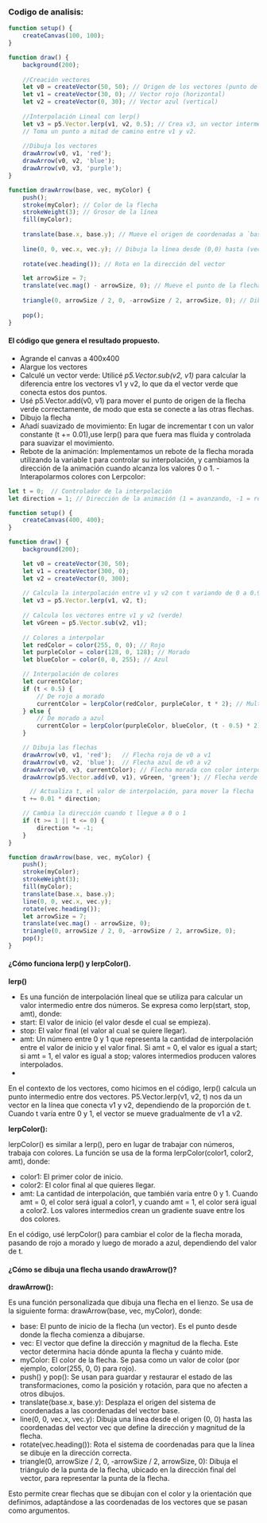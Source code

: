### Codigo de analisis:
```js
function setup() {
    createCanvas(100, 100);
}

function draw() {
    background(200);
    
    //Creación vectores 
    let v0 = createVector(50, 50); // Origen de los vectores (punto de inicio)
    let v1 = createVector(30, 0); // Vector rojo (horizontal)
    let v2 = createVector(0, 30); // Vector azul (vertical)
    
    //Interpolación Lineal con lerp()
    let v3 = p5.Vector.lerp(v1, v2, 0.5); // Crea v3, un vector intermedio entre v1 y v2
    // Toma un punto a mitad de camino entre v1 y v2.
    
    //Dibuja los vectores
    drawArrow(v0, v1, 'red');
    drawArrow(v0, v2, 'blue');
    drawArrow(v0, v3, 'purple');
}

function drawArrow(base, vec, myColor) {
    push();
    stroke(myColor); // Color de la flecha
    strokeWeight(3); // Grosor de la línea
    fill(myColor);
    
    translate(base.x, base.y); // Mueve el origen de coordenadas a `base`
    
    line(0, 0, vec.x, vec.y); // Dibuja la línea desde (0,0) hasta (vec.x, vec.y)
    
    rotate(vec.heading()); // Rota en la dirección del vector

    let arrowSize = 7;
    translate(vec.mag() - arrowSize, 0); // Mueve el punto de la flecha
    
    triangle(0, arrowSize / 2, 0, -arrowSize / 2, arrowSize, 0); // Dibuja la punta de la flecha
    
    pop();
}
```

#### El código que genera el resultado propuesto.
- Agrande el canvas a 400x400
- Alargue los vectores
- Calculé un vector verde: Utilicé *p5.Vector.sub(v2, v1)* para calcular la diferencia entre los vectores v1 y v2, lo que da el vector verde que conecta estos dos puntos.
- Usé p5.Vector.add(v0, v1) para mover el punto de origen de la flecha verde correctamente, de modo que esta se conecte a las otras flechas.
- Dibujo la flecha
- Añadí suavizado de movimiento: En lugar de incrementar t con un valor constante (t += 0.01),use lerp() para que fuera mas fluida y controlada para suavizar el movimiento.
- Rebote de la animación: Implementamos un rebote de la flecha morada utilizando la variable t para controlar su interpolación, y cambiamos la dirección de la animación cuando alcanza los valores 0 o 1.
-Interapolarmos colores con Lerpcolor: 
```js
let t = 0;  // Controlador de la interpolación
let direction = 1; // Dirección de la animación (1 = avanzando, -1 = retrocediendo)

function setup() {
    createCanvas(400, 400);
}

function draw() {
    background(200);

    let v0 = createVector(30, 50);
    let v1 = createVector(300, 0);
    let v2 = createVector(0, 300);
  
    // Calcula la interpolación entre v1 y v2 con t variando de 0 a 0.99
    let v3 = p5.Vector.lerp(v1, v2, t);
  
    // Calcula los vectores entre v1 y v2 (verde)
    let vGreen = p5.Vector.sub(v2, v1);
  
    // Colores a interpolar
    let redColor = color(255, 0, 0); // Rojo
    let purpleColor = color(128, 0, 128); // Morado
    let blueColor = color(0, 0, 255); // Azul

    // Interpolación de colores
    let currentColor;
    if (t < 0.5) {
        // De rojo a morado
        currentColor = lerpColor(redColor, purpleColor, t * 2); // Multiplicamos por 2 para que el cambio ocurra más rápido en la primera mitad
    } else {
        // De morado a azul
        currentColor = lerpColor(purpleColor, blueColor, (t - 0.5) * 2); // Multiplicamos por 2 para que el cambio ocurra más rápido en la segunda mitad
    }

    // Dibuja las flechas
    drawArrow(v0, v1, 'red');   // Flecha roja de v0 a v1
    drawArrow(v0, v2, 'blue');  // Flecha azul de v0 a v2
    drawArrow(v0, v3, currentColor); // Flecha morada con color interpolado
    drawArrow(p5.Vector.add(v0, v1), vGreen, 'green'); // Flecha verde de v1 a v2

      // Actualiza t, el valor de interpolación, para mover la flecha
    t += 0.01 * direction;

    // Cambia la dirección cuando t llegue a 0 o 1
    if (t >= 1 || t <= 0) {
        direction *= -1;  
    }
}

function drawArrow(base, vec, myColor) {
    push();
    stroke(myColor);
    strokeWeight(3);
    fill(myColor);
    translate(base.x, base.y);
    line(0, 0, vec.x, vec.y);
    rotate(vec.heading());
    let arrowSize = 7;
    translate(vec.mag() - arrowSize, 0);
    triangle(0, arrowSize / 2, 0, -arrowSize / 2, arrowSize, 0);
    pop();
}
```
#### ¿Cómo funciona lerp() y lerpColor().

**lerp()**

- Es una función de interpolación lineal que se utiliza para calcular un valor intermedio entre dos números. Se expresa como lerp(start, stop, amt), donde:
- start: El valor de inicio (el valor desde el cual se empieza).
- stop: El valor final (el valor al cual se quiere llegar).
- amt: Un número entre 0 y 1 que representa la cantidad de interpolación entre el valor de inicio y el valor final. Si amt = 0, el valor es igual a start; si amt = 1, el valor es igual a stop; valores intermedios producen valores interpolados.
- 
En el contexto de los vectores, como hicimos en el código, lerp() calcula un punto intermedio entre dos vectores. P5.Vector.lerp(v1, v2, t) nos da un vector en la línea que conecta v1 y v2, dependiendo de la proporción de t. Cuando t varía entre 0 y 1, el vector se mueve gradualmente de v1 a v2.

**lerpColor():**

lerpColor() es similar a lerp(), pero en lugar de trabajar con números, trabaja con colores. La función se usa de la forma lerpColor(color1, color2, amt), donde:

- color1: El primer color de inicio.
- color2: El color final al que quieres llegar.
- amt: La cantidad de interpolación, que también varía entre 0 y 1. Cuando amt = 0, el color será igual a color1, y cuando amt = 1, el color será igual a color2. Los valores intermedios crean un gradiente suave entre los dos colores.
  
En el código, usé lerpColor() para cambiar el color de la flecha morada, pasando de rojo a morado y luego de morado a azul, dependiendo del valor de t.

#### ¿Cómo se dibuja una flecha usando drawArrow()?

**drawArrow():**

Es una función personalizada que dibuja una flecha en el lienzo. Se usa de la siguiente forma: drawArrow(base, vec, myColor), donde:

- base: El punto de inicio de la flecha (un vector). Es el punto desde donde la flecha comienza a dibujarse.
- vec: El vector que define la dirección y magnitud de la flecha. Este vector determina hacia dónde apunta la flecha y cuánto mide.
- myColor: El color de la flecha. Se pasa como un valor de color (por ejemplo, color(255, 0, 0) para rojo).
- push() y pop(): Se usan para guardar y restaurar el estado de las transformaciones, como la posición y rotación, para que no afecten a otros dibujos.
- translate(base.x, base.y): Desplaza el origen del sistema de coordenadas a las coordenadas del vector base.
- line(0, 0, vec.x, vec.y): Dibuja una línea desde el origen (0, 0) hasta las coordenadas del vector vec que define la dirección y magnitud de la flecha.
- rotate(vec.heading()): Rota el sistema de coordenadas para que la línea se dibuje en la dirección correcta.
- triangle(0, arrowSize / 2, 0, -arrowSize / 2, arrowSize, 0): Dibuja el triángulo de la punta de la flecha, ubicado en la dirección final del vector, para representar la punta de la flecha.
  
Esto permite crear flechas que se dibujan con el color y la orientación que definimos, adaptándose a las coordenadas de los vectores que se pasan como argumentos.
